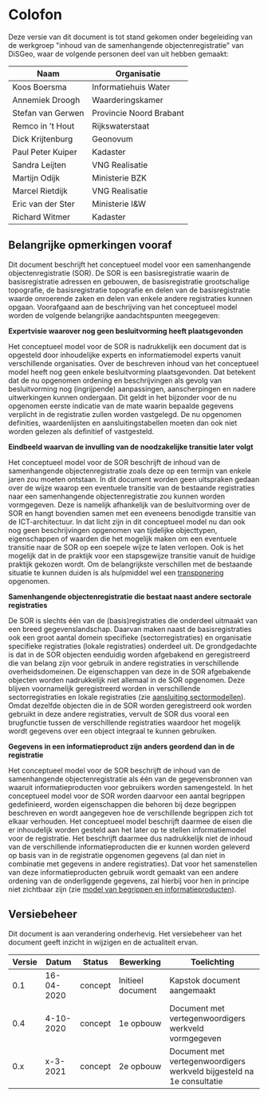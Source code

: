 # Colofon 

Deze versie van dit document is tot stand gekomen onder begeleiding van de werkgroep "inhoud van de samenhangende objectenregistratie" van DiSGeo, waar de volgende personen deel van uit hebben gemaakt:

| Naam                      | Organisatie    | 
|---------------------------|----------------|
| Koos Boersma	            | Informatiehuis Water|
| Annemiek Droogh           | Waarderingskamer |
| Stefan van Gerwen	        | Provincie Noord Brabant|
| Remco in ’t Hout	        | Rijkswaterstaat|
| Dick Krijtenburg	        | Geonovum|
| Paul Peter Kuiper         | Kadaster|
| Sandra Leijten	        | VNG Realisatie|
| Martijn Odijk             | Ministerie BZK    | 
| Marcel Rietdijk	        | VNG Realisatie |
| Eric van der Ster         | Ministerie I&W |
| Richard Witmer	        | Kadaster|

## Belangrijke opmerkingen vooraf 

Dit document beschrijft het conceptueel model voor een samenhangende objectenregistratie (SOR). De SOR is een basisregistratie waarin de basisregistratie adressen en gebouwen, de basisregistratie grootschalige topografie, de basisregistratie topografie en delen van de basisregistratie waarde onroerende zaken en delen van enkele andere registraties kunnen opgaan. Voorafgaand aan de beschrijving van het conceptueel model worden de volgende belangrijke aandachtspunten meegegeven:

**Expertvisie waarover nog geen besluitvorming heeft plaatsgevonden**

Het conceptueel model voor de SOR is nadrukkelijk een document dat is opgesteld door inhoudelijke experts en informatiemodel experts vanuit verschillende organisaties. Over de beschreven inhoud van het conceptueel model heeft nog geen enkele besluitvorming plaatsgevonden. Dat betekent dat de nu opgenomen ordening en beschrijvingen als gevolg van besluitvorming nog (ingrijpende) aanpassingen, aanscherpingen en nadere uitwerkingen kunnen ondergaan. Dit geldt in het bijzonder voor de nu opgenomen eerste indicatie van de mate waarin bepaalde gegevens verplicht in de registratie zullen worden vastgelegd. De nu opgenomen definities, waardenlijsten en aansluitingstabellen moeten dan ook niet worden gelezen als definitief of vastgesteld.


**Eindbeeld waarvan de invulling van de noodzakelijke transitie later volgt**

Het conceptueel model voor de SOR beschrijft de inhoud van de samenhangende objectenregistratie zoals deze op een termijn van enkele jaren zou moeten ontstaan. In dit document worden geen uitspraken gedaan over de wijze waarop een eventuele transitie van de bestaande registraties naar een samenhangende objectenregistratie zou kunnen worden vormgegeven. Deze is namelijk afhankelijk van de besluitvorming over de SOR en hangt bovendien samen met een eveneens benodigde transitie van de ICT-architectuur. In dat licht zijn in dit conceptueel model nu dan ook nog geen beschrijvingen opgenomen van tijdelijke objecttypen, eigenschappen of waarden die het mogelijk maken om een eventuele transitie naar de SOR op een soepele wijze te laten verlopen. Ook is het mogelijk dat in de praktijk voor een stapsgewijze transitie vanuit de huidige praktijk gekozen wordt. Om de belangrijkste verschillen met de bestaande situatie te kunnen duiden is als hulpmiddel wel een [transponering](#transponering) opgenomen.


**Samenhangende objectenregistratie die bestaat naast andere sectorale registraties**

De SOR is slechts één van de (basis)registraties die onderdeel uitmaakt van een breed gegevenslandschap. Daarvan maken naast de basisregistraties ook een groot aantal domein specifieke (sectorregistraties) en organisatie specifieke registraties (lokale registraties) onderdeel uit. De grondgedachte is dat in de SOR objecten eenduidig worden afgebakend en geregistreerd die van belang zijn voor gebruik in andere registraties in verschillende overheidsdomeinen. De eigenschappen van deze in de SOR afgebakende objecten worden nadrukkelijk niet allemaal in de SOR opgenomen. Deze blijven voornamelijk geregistreerd worden in verschillende sectorregistraties en lokale registraties (zie [aansluiting sectormodellen](#aansluiting-sectormodellen)). Omdat dezelfde objecten die in de SOR worden geregistreerd ook worden gebruikt in deze andere registraties, vervult de SOR dus vooral een brugfunctie tussen de verschillende registraties waardoor het mogelijk wordt gegevens over een object integraal te kunnen gebruiken.


**Gegevens in een informatieproduct zijn anders geordend dan in de registratie**

Het conceptueel model voor de SOR beschrijft de inhoud van de samenhangende objectenregistratie als één van de gegevensbronnen van waaruit informatieproducten voor gebruikers worden samengesteld. In het conceptueel model voor de SOR worden daarvoor een aantal begrippen gedefinieerd, worden eigenschappen die behoren bij deze begrippen beschreven en wordt aangegeven hoe de verschillende begrippen zich tot elkaar verhouden. Het conceptueel model beschrijft daarmee de eisen die er inhoudelijk worden gesteld aan het later op te stellen informatiemodel voor de registratie. Het beschrijft daarmee dus nadrukkelijk niet de inhoud van de verschillende informatieproducten die er kunnen worden geleverd op basis van in de registratie opgenomen gegevens (al dan niet in combinatie met gegevens in andere registraties). Dat voor het samenstellen van deze informatieproducten gebruik wordt gemaakt van een andere ordening van de onderliggende gegevens, zal hierbij voor hen in principe niet zichtbaar zijn (zie [model van begrippen en informatieproducten](#model-van-begrippen-en-informatieproducten)).


## Versiebeheer

Dit document is aan verandering onderhevig. Het versiebeheer van het document geeft inzicht in wijzigen en de actualiteit ervan.

| **Versie** | **Datum**      | **Status** | **Bewerking**                   | **Toelichting**                   |
|------------|----------------|------------|---------------------------------|-----------------------------------| 
| 0.1    | 16-04-2020     |  concept    | Initieel document               | Kapstok document  aangemaakt  |
| 0.4   | 4-10-2020     |  concept    | 1e opbouw              | Document met vertegenwoordigers werkveld vormgegeven |
| 0.x  |  x-3-2021  |  concept | 2e opbouw              | Document met vertegenwoordigers werkveld bijgesteld na 1e consultatie |
                           



